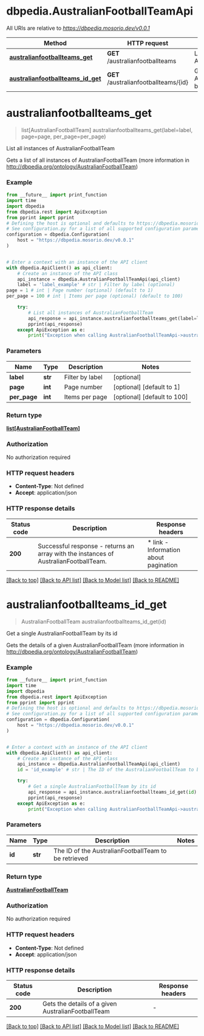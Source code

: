 # dbpedia.AustralianFootballTeamApi

All URIs are relative to *https://dbpedia.mosorio.dev/v0.0.1*

Method | HTTP request | Description
------------- | ------------- | -------------
[**australianfootballteams_get**](AustralianFootballTeamApi.md#australianfootballteams_get) | **GET** /australianfootballteams | List all instances of AustralianFootballTeam
[**australianfootballteams_id_get**](AustralianFootballTeamApi.md#australianfootballteams_id_get) | **GET** /australianfootballteams/{id} | Get a single AustralianFootballTeam by its id


# **australianfootballteams_get**
> list[AustralianFootballTeam] australianfootballteams_get(label=label, page=page, per_page=per_page)

List all instances of AustralianFootballTeam

Gets a list of all instances of AustralianFootballTeam (more information in http://dbpedia.org/ontology/AustralianFootballTeam)

### Example

```python
from __future__ import print_function
import time
import dbpedia
from dbpedia.rest import ApiException
from pprint import pprint
# Defining the host is optional and defaults to https://dbpedia.mosorio.dev/v0.0.1
# See configuration.py for a list of all supported configuration parameters.
configuration = dbpedia.Configuration(
    host = "https://dbpedia.mosorio.dev/v0.0.1"
)


# Enter a context with an instance of the API client
with dbpedia.ApiClient() as api_client:
    # Create an instance of the API class
    api_instance = dbpedia.AustralianFootballTeamApi(api_client)
    label = 'label_example' # str | Filter by label (optional)
page = 1 # int | Page number (optional) (default to 1)
per_page = 100 # int | Items per page (optional) (default to 100)

    try:
        # List all instances of AustralianFootballTeam
        api_response = api_instance.australianfootballteams_get(label=label, page=page, per_page=per_page)
        pprint(api_response)
    except ApiException as e:
        print("Exception when calling AustralianFootballTeamApi->australianfootballteams_get: %s\n" % e)
```

### Parameters

Name | Type | Description  | Notes
------------- | ------------- | ------------- | -------------
 **label** | **str**| Filter by label | [optional] 
 **page** | **int**| Page number | [optional] [default to 1]
 **per_page** | **int**| Items per page | [optional] [default to 100]

### Return type

[**list[AustralianFootballTeam]**](AustralianFootballTeam.md)

### Authorization

No authorization required

### HTTP request headers

 - **Content-Type**: Not defined
 - **Accept**: application/json

### HTTP response details
| Status code | Description | Response headers |
|-------------|-------------|------------------|
**200** | Successful response - returns an array with the instances of AustralianFootballTeam. |  * link - Information about pagination <br>  |

[[Back to top]](#) [[Back to API list]](../README.md#documentation-for-api-endpoints) [[Back to Model list]](../README.md#documentation-for-models) [[Back to README]](../README.md)

# **australianfootballteams_id_get**
> AustralianFootballTeam australianfootballteams_id_get(id)

Get a single AustralianFootballTeam by its id

Gets the details of a given AustralianFootballTeam (more information in http://dbpedia.org/ontology/AustralianFootballTeam)

### Example

```python
from __future__ import print_function
import time
import dbpedia
from dbpedia.rest import ApiException
from pprint import pprint
# Defining the host is optional and defaults to https://dbpedia.mosorio.dev/v0.0.1
# See configuration.py for a list of all supported configuration parameters.
configuration = dbpedia.Configuration(
    host = "https://dbpedia.mosorio.dev/v0.0.1"
)


# Enter a context with an instance of the API client
with dbpedia.ApiClient() as api_client:
    # Create an instance of the API class
    api_instance = dbpedia.AustralianFootballTeamApi(api_client)
    id = 'id_example' # str | The ID of the AustralianFootballTeam to be retrieved

    try:
        # Get a single AustralianFootballTeam by its id
        api_response = api_instance.australianfootballteams_id_get(id)
        pprint(api_response)
    except ApiException as e:
        print("Exception when calling AustralianFootballTeamApi->australianfootballteams_id_get: %s\n" % e)
```

### Parameters

Name | Type | Description  | Notes
------------- | ------------- | ------------- | -------------
 **id** | **str**| The ID of the AustralianFootballTeam to be retrieved | 

### Return type

[**AustralianFootballTeam**](AustralianFootballTeam.md)

### Authorization

No authorization required

### HTTP request headers

 - **Content-Type**: Not defined
 - **Accept**: application/json

### HTTP response details
| Status code | Description | Response headers |
|-------------|-------------|------------------|
**200** | Gets the details of a given AustralianFootballTeam |  -  |

[[Back to top]](#) [[Back to API list]](../README.md#documentation-for-api-endpoints) [[Back to Model list]](../README.md#documentation-for-models) [[Back to README]](../README.md)

